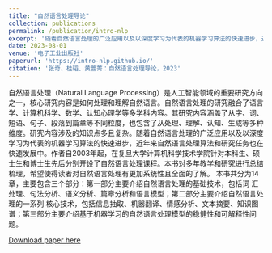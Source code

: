 ```yaml
---
title: "自然语言处理导论"
collection: publications
permalink: /publication/intro-nlp
excerpt: '随着自然语言处理的广泛应用以及以深度学习为代表的机器学习算法的快速进步，近年来自然语言处理算法和研究任务也在快速发展中。作者自2003年起，在复旦大学计算机科学技术学院针对本科生、硕士生和博士生先后分别开设了自然语言处理课程。本书对多年教学和研究进行总结梳理，希望使得读者对自然语言处理有更加系统性且全面的了解。'
date: 2023-08-01
venue: '电子工业出版社'
paperurl: 'https://intro-nlp.github.io/'
citation: '张奇、桂韬、黄萱菁：自然语言处理导论，2023'
---
```


自然语言处理（Natural Language Processing）是人工智能领域的重要研究方向之一，核心研究内容是如何处理和理解自然语言。自然语言处理的研究融合了语言学、计算机科学、数学、认知心理学等多学科内容。其研究内容涵盖了从字、词、短语、句子、段落到篇章等不同粒度，也包含了从处理、理解、认知、生成等多种维度。研究内容涉及的知识点多且复杂。随着自然语言处理的广泛应用以及以深度学习为代表的机器学习算法的快速进步，近年来自然语言处理算法和研究任务也在快速发展中。作者自2003年起，在复旦大学计算机科学技术学院针对本科生、硕士生和博士生先后分别开设了自然语言处理课程。本书对多年教学和研究进行总结梳理，希望使得读者对自然语言处理有更加系统性且全面的了解。
本书共分为14章，主要包含三个部分：第一部分主要介绍自然语言处理的基础技术，包括词 汇处理、句法分析、语义分析、篇章分析和语言模型；第二部分主要介绍自然语言处理的一系列 核心技术，包括信息抽取、机器翻译、情感分析、文本摘要、知识图谱；第三部分主要介绍基于机器学习的自然语言处理模型的稳健性和可解释性问题。

[Download paper here](https://intro-nlp.github.io/)
